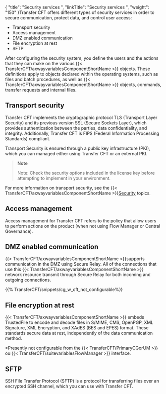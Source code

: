 {
    "title": "Security  services ",
    "linkTitle": "Security services ",
    "weight": "150"
}Transfer CFT offers different types of security services in order to secure communication, protect data, and control user access:

- Transport security
- Access management
- DMZ enabled communication
- File encryption at rest
- SFTP

After configuring the security system, you define the users and the
actions that they can make on the various {{< TransferCFT/axwayvariablesComponentShortName  >}} objects. These definitions apply to objects declared within the operating
systems, such as files and batch procedures, as well as {{< TransferCFT/axwayvariablesComponentShortName  >}}
objects, commands, transfer requests and internal files.

<span id="Transport_Security"></span>

Transport security
------------------

Transfer CFT implements the cryptographic protocol TLS (Transport Layer Security) and its previous version SSL (Secure Sockets Layer), which provides authentication between the parties, data confidentiality, and integrity. Additionally, Transfer CFT is FIPS (Federal Information Processing Standards) compliant.

Transport Security is ensured through a public key infrastructure (PKI), which you can managed either using Transfer CFT or an external PKI.

> **Note**
>
> Note: Check the security options
> included in the license key before attempting to implement in your environment.

For more information on transport security, see the {{< TransferCFT/axwayvariablesComponentShortName  >}}[Security](../../transport_security_start_here) topics.

Access management
-----------------

Access management for Transfer CFT refers to the policy that allow users to perform actions on the product (when not using Flow Manager or Central Governance).

DMZ enabled communication
-------------------------

{{< TransferCFT/axwayvariablesComponentShortName  >}}supports communication in the DMZ using Secure Relay. All of the connections that use this {{< TransferCFT/axwayvariablesComponentShortName  >}} network resource transmit through Secure Relay for both incoming and outgoing connections.

{{% TransferCFT/snippets/cg_w_cft_not_configurable%}}

File encryption at rest
-----------------------

{{< TransferCFT/axwayvariablesComponentShortName  >}} embeds TrustedFile to encode and decode files in S/MIME, CMS, OpenPGP, XML Signature, XML Encryption, and XAdES (BES and EPES) format. These standards secure data at rest, independently of the data communication method.

\*Presently not configurable from the {{< TransferCFT/PrimaryCGorUM  >}} ou {{< TransferCFT/suitevariablesFlowManager  >}} interface.

SFTP
----

SSH File Transfer Protocol (SFTP) is a protocol for transferring files over an encrypted SSH channel, which you can use with Transfer CFT.
